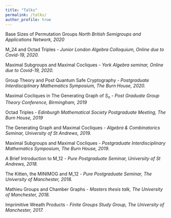 ```yaml
---
title: "Talks"
permalink: /talks/
author_profile: true
---
```

Base Sizes of Permutation Groups
*North British Semigroups and Applications Network, 2020*

M_24 and Octad Triples -
*Junior London Algebra Colloquium, Online due to Covid-19, 2020.*

Maximal Subgroups and Maximal Cocliques -
*York Algebra seminar, Online due to Covid-19, 2020.*

Group Theory and Post Quantum Safe Cryptography -
*Postgraduate Interdisciplinary Mathematics Symposium, The Burn House, 2020.*

Maximal Cocliques in The Generating Graph of $S_n$ -
*Post Graduate Group Theory Conference, Birmingham, 2019*

Octad Triples -
*Edinburgh Mathematical Society Postgraduate Meeting, The Burn House, 2019*

The Generating Graph and Maximal Cocliques -
*Algebra & Combinatorics Seminar, University of St Andrews, 2019.*

Maximal Subgroups and Maximal Cocliques -
*Postgraduate Interdisciplinary Mathematics Symposium, The Burn House, 2019.*

A Brief Introduction to M_12 -
*Pure Postgraduate Seminar, University of St Andrews, 2018.*

The Kitten, the MINIMOG and M_12 -
*Pure Postgraduate Seminar, The University of Manchester, 2018.*

Mathieu Groups and Chamber Graphs -
*Masters thesis talk, The University of Manchester, 2018.*

Imprimitive Wreath Products -
*Finite Groups Study Group, The University of Manchester, 2017.*
